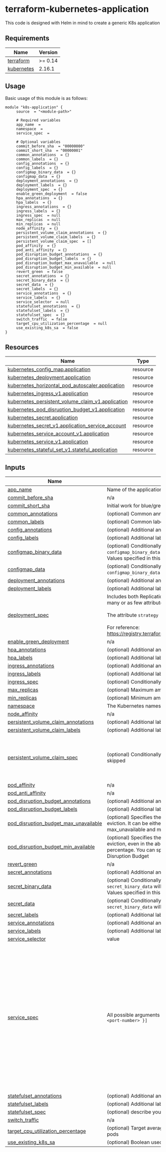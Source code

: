 # terraform-kubernetes-application

This code is designed with Helm in mind to create a generic K8s application

<!-- BEGIN_TF_DOCS -->
## Requirements

| Name | Version |
|------|---------|
| <a name="requirement_terraform"></a> [terraform](#requirement\_terraform) | >= 0.14 |
| <a name="requirement_kubernetes"></a> [kubernetes](#requirement\_kubernetes) | 2.16.1 |

## Usage

Basic usage of this module is as follows:
```hcl
module "k8s-application" {
	 source  = "<module-path>"

	 # Required variables
	 app_name  = 
	 namespace  = 
	 service_spec  = 

	 # Optional variables
	 commit_before_sha  = "00000000"
	 commit_short_sha  = "00000001"
	 common_annotations  = {}
	 common_labels  = {}
	 config_annotations  = {}
	 config_labels  = {}
	 configmap_binary_data  = {}
	 configmap_data  = {}
	 deployment_annotations  = {}
	 deployment_labels  = {}
	 deployment_spec  = {}
	 enable_green_deployment  = false
	 hpa_annotations  = {}
	 hpa_labels  = {}
	 ingress_annotations  = {}
	 ingress_labels  = {}
	 ingress_spec  = null
	 max_replicas  = null
	 min_replicas  = null
	 node_affinity  = {}
	 persistent_volume_claim_annotations  = {}
	 persistent_volume_claim_labels  = {}
	 persistent_volume_claim_spec  = []
	 pod_affinity  = {}
	 pod_anti_affinity  = {}
	 pod_disruption_budget_annotations  = {}
	 pod_disruption_budget_labels  = {}
	 pod_disruption_budget_max_unavailable  = null
	 pod_disruption_budget_min_available  = null
	 revert_green  = false
	 secret_annotations  = {}
	 secret_binary_data  = {}
	 secret_data  = {}
	 secret_labels  = {}
	 service_annotations  = {}
	 service_labels  = {}
	 service_selector  = null
	 statefulset_annotations  = {}
	 statefulset_labels  = {}
	 statefulset_spec  = {}
	 switch_traffic  = false
	 target_cpu_utilization_percentage  = null
	 use_existing_k8s_sa  = false
}
```

## Resources

| Name | Type |
|------|------|
| [kubernetes_config_map.application](https://registry.terraform.io/providers/hashicorp/kubernetes/2.16.1/docs/resources/config_map) | resource |
| [kubernetes_deployment.application](https://registry.terraform.io/providers/hashicorp/kubernetes/2.16.1/docs/resources/deployment) | resource |
| [kubernetes_horizontal_pod_autoscaler.application](https://registry.terraform.io/providers/hashicorp/kubernetes/2.16.1/docs/resources/horizontal_pod_autoscaler) | resource |
| [kubernetes_ingress_v1.application](https://registry.terraform.io/providers/hashicorp/kubernetes/2.16.1/docs/resources/ingress_v1) | resource |
| [kubernetes_persistent_volume_claim_v1.application](https://registry.terraform.io/providers/hashicorp/kubernetes/2.16.1/docs/resources/persistent_volume_claim_v1) | resource |
| [kubernetes_pod_disruption_budget_v1.application](https://registry.terraform.io/providers/hashicorp/kubernetes/2.16.1/docs/resources/pod_disruption_budget_v1) | resource |
| [kubernetes_secret.application](https://registry.terraform.io/providers/hashicorp/kubernetes/2.16.1/docs/resources/secret) | resource |
| [kubernetes_secret_v1.application_service_account](https://registry.terraform.io/providers/hashicorp/kubernetes/2.16.1/docs/resources/secret_v1) | resource |
| [kubernetes_service_account_v1.application](https://registry.terraform.io/providers/hashicorp/kubernetes/2.16.1/docs/resources/service_account_v1) | resource |
| [kubernetes_service_v1.application](https://registry.terraform.io/providers/hashicorp/kubernetes/2.16.1/docs/resources/service_v1) | resource |
| [kubernetes_stateful_set_v1.stateful_application](https://registry.terraform.io/providers/hashicorp/kubernetes/2.16.1/docs/resources/stateful_set_v1) | resource |

## Inputs

| Name | Description | Type | Default | Required |
|------|-------------|------|---------|:--------:|
| <a name="input_app_name"></a> [app\_name](#input\_app\_name) | Name of the application being deployed, this will be used across multiple resources | `string` | n/a | yes |
| <a name="input_commit_before_sha"></a> [commit\_before\_sha](#input\_commit\_before\_sha) | n/a | `string` | `"00000000"` | no |
| <a name="input_commit_short_sha"></a> [commit\_short\_sha](#input\_commit\_short\_sha) | Initial work for blue/green | `string` | `"00000001"` | no |
| <a name="input_common_annotations"></a> [common\_annotations](#input\_common\_annotations) | (optional) Common annotations that you require across all objects being created | `map(any)` | `{}` | no |
| <a name="input_common_labels"></a> [common\_labels](#input\_common\_labels) | (optional) Common labels that you require across all objects being created | `map(any)` | `{}` | no |
| <a name="input_config_annotations"></a> [config\_annotations](#input\_config\_annotations) | (optional) Additional annotations that you require for the ConfigMap object(s) | `map(string)` | `{}` | no |
| <a name="input_config_labels"></a> [config\_labels](#input\_config\_labels) | (optional) Additional labels that you require for the ConfigMap object(s) | `map(string)` | `{}` | no |
| <a name="input_configmap_binary_data"></a> [configmap\_binary\_data](#input\_configmap\_binary\_data) | (optional) Conditionally create one or more ConfigMaps, keys from both `configmap_data` and `configmap_binary_data` will be merged allowing to specify only one of the two variables if so desired. Values specified in this variable will be base64 encoded before being passed to the K8s API | `any` | `{}` | no |
| <a name="input_configmap_data"></a> [configmap\_data](#input\_configmap\_data) | (optional) Conditionally create one or more ConfigMaps, keys from both `configmap_data` and `configmap_binary_data` will be merged allowing to specify only one of the two variables if so desired | `any` | `{}` | no |
| <a name="input_deployment_annotations"></a> [deployment\_annotations](#input\_deployment\_annotations) | (optional) Additional annotations that you require for the Deployment object | `map(string)` | `{}` | no |
| <a name="input_deployment_labels"></a> [deployment\_labels](#input\_deployment\_labels) | (optional) Additional labels that you require for the Deployment object | `map(string)` | `{}` | no |
| <a name="input_deployment_spec"></a> [deployment\_spec](#input\_deployment\_spec) | Includes both Replication Controller Spec and Pod Spec, this variable is set to type `any` to allow as many or as few attributes as you desire, defaulting to the resource defaults when omitted.<br><br>The attribute `strategy { type }` is defined as `strategy_type` for brevity see [k8s\_deployment.tf](./k8s\_deployment.tf#L31)<br><br>For reference: https://registry.terraform.io/providers/hashicorp/kubernetes/latest/docs/resources/deployment#spec | `any` | `{}` | no |
| <a name="input_enable_green_deployment"></a> [enable\_green\_deployment](#input\_enable\_green\_deployment) | n/a | `bool` | `false` | no |
| <a name="input_hpa_annotations"></a> [hpa\_annotations](#input\_hpa\_annotations) | (optional) Additional annotations that you require for the Horizontal Pod Autoscaler object | `map(string)` | `{}` | no |
| <a name="input_hpa_labels"></a> [hpa\_labels](#input\_hpa\_labels) | (optional) Additional labels that you require for the Horizontal Pod Autoscaler object | `map(string)` | `{}` | no |
| <a name="input_ingress_annotations"></a> [ingress\_annotations](#input\_ingress\_annotations) | (optional) Additional annotations that you require for the Ingress object | `map(string)` | `{}` | no |
| <a name="input_ingress_labels"></a> [ingress\_labels](#input\_ingress\_labels) | (optional) Additional labels that you require for the Ingress object | `map(string)` | `{}` | no |
| <a name="input_ingress_spec"></a> [ingress\_spec](#input\_ingress\_spec) | (optional) Conditionally create an Ingress object, if this variable isn't populated the Ingress is skipped | `any` | `null` | no |
| <a name="input_max_replicas"></a> [max\_replicas](#input\_max\_replicas) | (optional) Maximum amount of replicas that you desire for the Horizontal Pod Autoscaler object | `number` | `null` | no |
| <a name="input_min_replicas"></a> [min\_replicas](#input\_min\_replicas) | (optional) Minimum amount of replicas that you desire for the Horizontal Pod Autoscaler object | `number` | `null` | no |
| <a name="input_namespace"></a> [namespace](#input\_namespace) | The Kubernetes namespace in which you want all your resources to be deployed | `string` | n/a | yes |
| <a name="input_node_affinity"></a> [node\_affinity](#input\_node\_affinity) | n/a | `any` | `{}` | no |
| <a name="input_persistent_volume_claim_annotations"></a> [persistent\_volume\_claim\_annotations](#input\_persistent\_volume\_claim\_annotations) | (optional) Additional labels that you require for the PersistentVolumeClaim object | `map(string)` | `{}` | no |
| <a name="input_persistent_volume_claim_labels"></a> [persistent\_volume\_claim\_labels](#input\_persistent\_volume\_claim\_labels) | (optional) Additional labels that you require for the PersistentVolumeClaim object | `map(string)` | `{}` | no |
| <a name="input_persistent_volume_claim_spec"></a> [persistent\_volume\_claim\_spec](#input\_persistent\_volume\_claim\_spec) | (optional) Conditionally create a [PersistentVolumeClaim](https://registry.terraform.io/providers/hashicorp/kubernetes/latest/docs/resources/persistent_volume_claim_v1#spec), if this variable isn't populated the PVC is skipped | <pre>list(object({<br>    access_modes       = optional(list(string))<br>    storage_request    = optional(string)<br>    storage_class_name = optional(string)<br>    volume_name        = optional(string)<br>  }))</pre> | `[]` | no |
| <a name="input_pod_affinity"></a> [pod\_affinity](#input\_pod\_affinity) | n/a | `any` | `{}` | no |
| <a name="input_pod_anti_affinity"></a> [pod\_anti\_affinity](#input\_pod\_anti\_affinity) | n/a | `any` | `{}` | no |
| <a name="input_pod_disruption_budget_annotations"></a> [pod\_disruption\_budget\_annotations](#input\_pod\_disruption\_budget\_annotations) | (optional) Additional annotations that you require for the PodDisruptionBudget object | `map(string)` | `{}` | no |
| <a name="input_pod_disruption_budget_labels"></a> [pod\_disruption\_budget\_labels](#input\_pod\_disruption\_budget\_labels) | (optional) Additional labels that you require for the PodDisruptionBudget object | `map(string)` | `{}` | no |
| <a name="input_pod_disruption_budget_max_unavailable"></a> [pod\_disruption\_budget\_max\_unavailable](#input\_pod\_disruption\_budget\_max\_unavailable) | (optional) Specifies the number of pods from the selected set that can be unavailable after the eviction. It can be either an absolute number or a percentage. You can specify only one of max\_unavailable and min\_available in a single Pod Disruption Budget | `string` | `null` | no |
| <a name="input_pod_disruption_budget_min_available"></a> [pod\_disruption\_budget\_min\_available](#input\_pod\_disruption\_budget\_min\_available) | (optional) Specifies the number of pods from the selected set that must still be available after the eviction, even in the absence of the evicted pod. min\_available can be either an absolute number or a percentage. You can specify only one of min\_available and max\_unavailable in a single Pod Disruption Budget | `string` | `null` | no |
| <a name="input_revert_green"></a> [revert\_green](#input\_revert\_green) | n/a | `bool` | `false` | no |
| <a name="input_secret_annotations"></a> [secret\_annotations](#input\_secret\_annotations) | (optional) Additional annotations that you require for the Secret object(s) | `map(string)` | `{}` | no |
| <a name="input_secret_binary_data"></a> [secret\_binary\_data](#input\_secret\_binary\_data) | (optional) Conditionally create one or more Secrets, keys from both `secret_data` and `secret_binary_data` will be merged allowing to specify only one of the two variables if so desired. Values specified in this variable will be base64 encoded before being passed to the K8s API | `any` | `{}` | no |
| <a name="input_secret_data"></a> [secret\_data](#input\_secret\_data) | (optional) Conditionally create one or more Secrets, keys from both `secret_data` and `secret_binary_data` will be merged allowing to specify only one of the two variables if so desired | `any` | `{}` | no |
| <a name="input_secret_labels"></a> [secret\_labels](#input\_secret\_labels) | (optional) Additional labels that you require for the Secret object(s) | `map(string)` | `{}` | no |
| <a name="input_service_annotations"></a> [service\_annotations](#input\_service\_annotations) | (optional) Additional annotations that you require for the Service object | `map(string)` | `{}` | no |
| <a name="input_service_labels"></a> [service\_labels](#input\_service\_labels) | (optional) Additional labels that you require for the Serivce object | `map(string)` | `{}` | no |
| <a name="input_service_selector"></a> [service\_selector](#input\_service\_selector) | value | `map(string)` | `null` | no |
| <a name="input_service_spec"></a> [service\_spec](#input\_service\_spec) | All possible arguments for the [Service spec](https://registry.terraform.io/providers/hashicorp/kubernetes/latest/docs/resources/service_v1), the only required parameters are `ports = [{ "port" = <port-number> }]` | <pre>list(object({<br>    allocate_load_balancer_node_ports = optional(bool)<br>    cluster_ip                        = optional(string)<br>    cluster_ips                       = optional(list(string))<br>    external_ips                      = optional(list(string))<br>    external_name                     = optional(string)<br>    external_traffic_policy           = optional(string)<br>    internal_traffic_policy           = optional(string)<br>    load_balancer_ip                  = optional(string)<br>    session_affinity                  = optional(string)<br>    type                              = optional(string)<br>    ports = list(object({<br>      name         = optional(string)<br>      app_protocol = optional(string)<br>      port         = number<br>      target_port  = optional(number)<br>      protocol     = optional(string)<br>      node_port    = optional(number)<br>    }))<br>  }))</pre> | n/a | yes |
| <a name="input_statefulset_annotations"></a> [statefulset\_annotations](#input\_statefulset\_annotations) | (optional) Additional annotations that you require for the StatefulSet object | `map(string)` | `{}` | no |
| <a name="input_statefulset_labels"></a> [statefulset\_labels](#input\_statefulset\_labels) | (optional) Additional labels that you require for the StatefulSet object | `map(string)` | `{}` | no |
| <a name="input_statefulset_spec"></a> [statefulset\_spec](#input\_statefulset\_spec) | (optional) describe your variable | `any` | `{}` | no |
| <a name="input_switch_traffic"></a> [switch\_traffic](#input\_switch\_traffic) | n/a | `bool` | `false` | no |
| <a name="input_target_cpu_utilization_percentage"></a> [target\_cpu\_utilization\_percentage](#input\_target\_cpu\_utilization\_percentage) | (optional) Target average CPU utilization (represented as a percentage of requested CPU) over all the pods | `string` | `null` | no |
| <a name="input_use_existing_k8s_sa"></a> [use\_existing\_k8s\_sa](#input\_use\_existing\_k8s\_sa) | (optional) Boolean used to control whether to utilise a pre existing K8s service account | `bool` | `false` | no |


<!-- END_TF_DOCS -->
